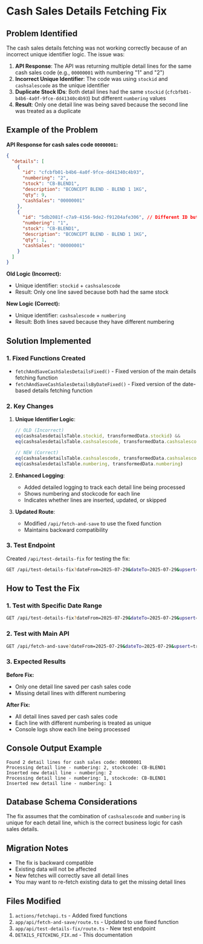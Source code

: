 # Cash Sales Details Fetching Fix

## Problem Identified

The cash sales details fetching was not working correctly because of an incorrect unique identifier logic. The issue was:

1. **API Response**: The API was returning multiple detail lines for the same cash sales code (e.g., `00000001` with numbering "1" and "2")
2. **Incorrect Unique Identifier**: The code was using `stockid` and `cashsalescode` as the unique identifier
3. **Duplicate Stock IDs**: Both detail lines had the same `stockid` (`cfcbfb01-b4b6-4a0f-9fce-dd41340c4b93`) but different `numbering` values
4. **Result**: Only one detail line was being saved because the second line was treated as a duplicate

## Example of the Problem

**API Response for cash sales code `00000001`:**
```json
{
  "details": [
    {
      "id": "cfcbfb01-b4b6-4a0f-9fce-dd41340c4b93",
      "numbering": "2",
      "stock": "CB-BLEND1",
      "description": "BCONCEPT BLEND - BLEND 1 1KG",
      "qty": 9,
      "cashSales": "00000001"
    },
    {
      "id": "5db2081f-c7a9-4156-9de2-f91204afe306", // Different ID but same stock
      "numbering": "1",
      "stock": "CB-BLEND1",
      "description": "BCONCEPT BLEND - BLEND 1 1KG",
      "qty": 1,
      "cashSales": "00000001"
    }
  ]
}
```

**Old Logic (Incorrect):**
- Unique identifier: `stockid` + `cashsalescode`
- Result: Only one line saved because both had the same stock

**New Logic (Correct):**
- Unique identifier: `cashsalescode` + `numbering`
- Result: Both lines saved because they have different numbering

## Solution Implemented

### 1. Fixed Functions Created

- `fetchAndSaveCashSalesDetailsFixed()` - Fixed version of the main details fetching function
- `fetchAndSaveCashSalesDetailsByDateFixed()` - Fixed version of the date-based details fetching function

### 2. Key Changes

1. **Unique Identifier Logic**:
   ```typescript
   // OLD (Incorrect)
   eq(cashsalesdetailsTable.stockid, transformedData.stockid) &&
   eq(cashsalesdetailsTable.cashsalescode, transformedData.cashsalescode)

   // NEW (Correct)
   eq(cashsalesdetailsTable.cashsalescode, transformedData.cashsalescode) &&
   eq(cashsalesdetailsTable.numbering, transformedData.numbering)
   ```

2. **Enhanced Logging**:
   - Added detailed logging to track each detail line being processed
   - Shows numbering and stockcode for each line
   - Indicates whether lines are inserted, updated, or skipped

3. **Updated Route**:
   - Modified `/api/fetch-and-save` to use the fixed function
   - Maintains backward compatibility

### 3. Test Endpoint

Created `/api/test-details-fix` for testing the fix:
```bash
GET /api/test-details-fix?dateFrom=2025-07-29&dateTo=2025-07-29&upsert=true
```

## How to Test the Fix

### 1. Test with Specific Date Range
```bash
GET /api/test-details-fix?dateFrom=2025-07-29&dateTo=2025-07-29&upsert=true
```

### 2. Test with Main API
```bash
GET /api/fetch-and-save?dateFrom=2025-07-29&dateTo=2025-07-29&upsert=true
```

### 3. Expected Results

**Before Fix:**
- Only one detail line saved per cash sales code
- Missing detail lines with different numbering

**After Fix:**
- All detail lines saved per cash sales code
- Each line with different numbering is treated as unique
- Console logs show each line being processed

## Console Output Example

```
Found 2 detail lines for cash sales code: 00000001
Processing detail line - numbering: 2, stockcode: CB-BLEND1
Inserted new detail line - numbering: 2
Processing detail line - numbering: 1, stockcode: CB-BLEND1
Inserted new detail line - numbering: 1
```

## Database Schema Considerations

The fix assumes that the combination of `cashsalescode` and `numbering` is unique for each detail line, which is the correct business logic for cash sales details.

## Migration Notes

- The fix is backward compatible
- Existing data will not be affected
- New fetches will correctly save all detail lines
- You may want to re-fetch existing data to get the missing detail lines

## Files Modified

1. `actions/fetchapi.ts` - Added fixed functions
2. `app/api/fetch-and-save/route.ts` - Updated to use fixed function
3. `app/api/test-details-fix/route.ts` - New test endpoint
4. `DETAILS_FETCHING_FIX.md` - This documentation
